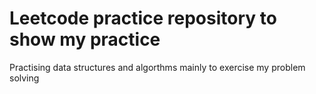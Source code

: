 # Leetcode practice repository to show my practice
Practising data structures and algorthms mainly to exercise my problem solving

